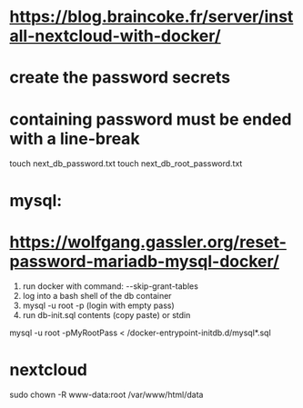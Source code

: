 # https://blog.braincoke.fr/server/install-nextcloud-with-docker/

# create the password secrets
# containing password must be ended with a line-break

touch next_db_password.txt
touch next_db_root_password.txt


# mysql:

# https://wolfgang.gassler.org/reset-password-mariadb-mysql-docker/
1. run docker with command:  --skip-grant-tables
2. log into a bash shell of the db container
3. mysql -u root -p (login with empty pass)
4. run db-init.sql contents (copy paste) or stdin

mysql -u root -pMyRootPass < /docker-entrypoint-initdb.d/mysql*.sql

# nextcloud
sudo chown -R www-data:root /var/www/html/data

